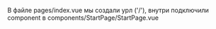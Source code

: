 В файле pages/index.vue мы создали урл ('/'), внутри подключили component в components/StartPage/StartPage.vue
